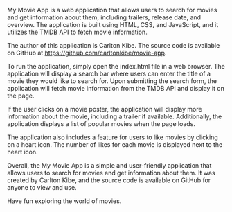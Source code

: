 My Movie App is a web application that allows users to search for movies and get information about them, including trailers, release date, and overview. The application is built using HTML, CSS, and JavaScript, and it utilizes the TMDB API to fetch movie information.

The author of this application is Carlton Kibe. The source code is available on GitHub at https://github.com/carltonkibe/movie-app.

To run the application, simply open the index.html file in a web browser. The application will display a search bar where users can enter the title of a movie they would like to search for. Upon submitting the search form, the application will fetch movie information from the TMDB API and display it on the page.

If the user clicks on a movie poster, the application will display more information about the movie, including a trailer if available. Additionally, the application displays a list of popular movies when the page loads.

The application also includes a feature for users to like movies by clicking on a heart icon. The number of likes for each movie is displayed next to the heart icon.

Overall, the My Movie App is a simple and user-friendly application that allows users to search for movies and get information about them. It was created by Carlton Kibe, and the source code is available on GitHub for anyone to view and use.

Have fun exploring the world of movies.